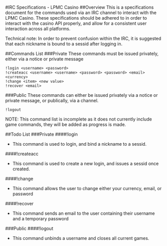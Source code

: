 #IRC Specifications - LPMC Casino
##Overview
This is a specifications document for the commands used via an IRC channel
to interact with the LPMC Casino. These specifications should be adhered to
in order to interact with the casino API properly, and allow for a consistent
user interaction across all platforms. 

Technical note: In order to prevent confusion within the IRC, it is suggested
that each nickname is bound to a sessid after logging in.

##Commands List
###Private
These commands must be issued privately, either via a notice or private message

    !login <username> <password>
    !createacc <username> <username> <password> <password> <email> <currency>
    !change <item> <new value>
    !recover <email>
    
###Public
These commands can either be issued privately via a notice or private message,
or publically, via a channel.

    !logout

NOTE: This command list is incomplete as it does not currently include game
commands, they will be added as progress is made.

##Todo List
###Private
####!login <username> <password>
- This command is used to login, and bind a nickname to a sessid.

####!createacc <username> <password> <password> <email> <email>
- This command is used to create a new login, and issues a sessid
once created.

####!change <item> <new value> <new value>
- This command allows the user to change either your currency, email, or password

####!recover <email>
- This command sends an email to the user containing their username and a temporary
password

###Public
####!logout
- This command unbinds a username and closes all current games.

